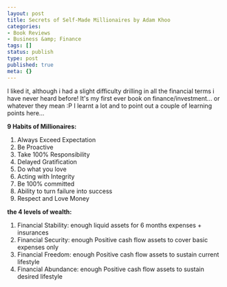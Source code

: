 ```yaml
---
layout: post
title: Secrets of Self-Made Millionaires by Adam Khoo
categories:
- Book Reviews
- Business &amp; Finance
tags: []
status: publish
type: post
published: true
meta: {}
---
```

I liked it, although i had a slight difficulty drilling in all the financial terms i have never heard before! It's my first ever book on finance/investment... or whatever they mean :P I learnt a lot and to point out a couple of learning points here...

**9 Habits of Millionaires:**

1. Always Exceed Expectation
2. Be Proactive
3. Take 100% Responsibility
4. Delayed Gratification
5. Do what you love
6. Acting with Integrity
7. Be 100% committed
8. Ability to turn failure into success
9. Respect and Love Money

**the 4 levels of wealth:**

1. Financial Stability: enough liquid assets for 6 months expenses + insurances
2. Financial Security: enough Positive cash flow assets to cover basic expenses only
3. Financial Freedom: enough Positive cash flow assets to sustain current lifestyle
4. Financial Abundance: enough Positive cash flow assets to sustain desired lifestyle
